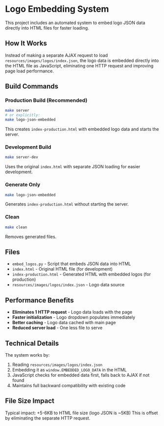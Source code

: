 # Logo Embedding System

This project includes an automated system to embed logo JSON data directly into HTML files for faster loading.

## How It Works

Instead of making a separate AJAX request to load `resources/images/logos/index.json`, the logo data is embedded directly into the HTML file as JavaScript, eliminating one HTTP request and improving page load performance.

## Build Commands

### Production Build (Recommended)
```bash
make server
# or explicitly:
make logo-json-embedded
```
This creates `index-production.html` with embedded logo data and starts the server.

### Development Build
```bash
make server-dev
```
Uses the original `index.html` with separate JSON loading for easier development.

### Generate Only
```bash
make logo-json-embedded
```
Generates `index-production.html` without starting the server.

### Clean
```bash
make clean
```
Removes generated files.

## Files

- `embed_logos.py` - Script that embeds JSON data into HTML
- `index.html` - Original HTML file (for development)
- `index-production.html` - Generated HTML with embedded logos (for production)
- `resources/images/logos/index.json` - Logo data source

## Performance Benefits

- **Eliminates 1 HTTP request** - Logo data loads with the page
- **Faster initialization** - Logo dropdown populates immediately
- **Better caching** - Logo data cached with main page
- **Reduced server load** - One less file to serve

## Technical Details

The system works by:

1. Reading `resources/images/logos/index.json`
2. Embedding it as `window.EMBEDDED_LOGO_DATA` in the HTML
3. JavaScript checks for embedded data first, falls back to AJAX if not found
4. Maintains full backward compatibility with existing code

## File Size Impact

Typical impact: +5-6KB to HTML file size (logo JSON is ~5KB)
This is offset by eliminating the separate HTTP request.